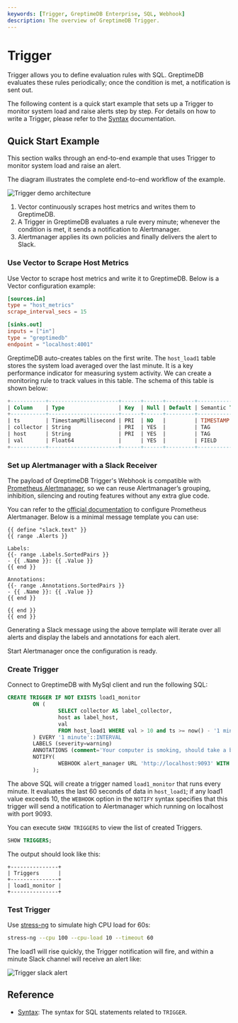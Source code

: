 ```yaml
---
keywords: [Trigger, GreptimeDB Enterprise, SQL, Webhook]
description: The overview of GreptimeDB Trigger.
---
```


# Trigger

Trigger allows you to define evaluation rules with SQL.
GreptimeDB evaluates these rules periodically; once the condition is met, a
notification is sent out.

The following content is a quick start example that sets up a Trigger to monitor system load and raise alerts step by step.
For details on how to write a Trigger,
please refer to the [Syntax](/reference/sql/trigger-syntax.md) documentation.

## Quick Start Example

This section walks through an end-to-end example that uses Trigger to monitor
system load and raise an alert.

The diagram illustrates the complete end-to-end workflow of the example.

![Trigger demo architecture](/trigger-demo-architecture.png)

1. Vector continuously scrapes host metrics and writes them to GreptimeDB.
2. A Trigger in GreptimeDB evaluates a rule every minute; whenever the condition
    is met, it sends a notification to Alertmanager.
3. Alertmanager applies its own policies and finally delivers the alert to Slack.

### Use Vector to Scrape Host Metrics

Use Vector to scrape host metrics and write it to GreptimeDB. Below is a Vector
configuration example:

```toml
[sources.in]
type = "host_metrics"
scrape_interval_secs = 15

[sinks.out]
inputs = ["in"]
type = "greptimedb"
endpoint = "localhost:4001"
```

GreptimeDB auto-creates tables on the first write. The `host_load1` table stores
the system load averaged over the last minute. It is a key performance indicator
for measuring system activity. We can create a monitoring rule to track values
in this table. The schema of this table is shown below:

```sql
+-----------+----------------------+------+------+---------+---------------+
| Column    | Type                 | Key  | Null | Default | Semantic Type |
+-----------+----------------------+------+------+---------+---------------+
| ts        | TimestampMillisecond | PRI  | NO   |         | TIMESTAMP     |
| collector | String               | PRI  | YES  |         | TAG           |
| host      | String               | PRI  | YES  |         | TAG           |
| val       | Float64              |      | YES  |         | FIELD         |
+-----------+----------------------+------+------+---------+---------------+
```

### Set up Alertmanager with a Slack Receiver

The payload of GreptimeDB Trigger's Webhook is compatible with [Prometheus
Alertmanager](https://prometheus.io/docs/alerting/latest/alertmanager/), so we
can reuse Alertmanager’s grouping, inhibition, silencing and routing features
without any extra glue code.

You can refer to the [official documentation](https://prometheus.io/docs/alerting/latest/configuration/)
to configure Prometheus Alertmanager. Below is a minimal message template you
can use:

```text
{{ define "slack.text" }}
{{ range .Alerts }}

Labels:
{{- range .Labels.SortedPairs }}
- {{ .Name }}: {{ .Value }}
{{ end }}

Annotations:
{{- range .Annotations.SortedPairs }}
- {{ .Name }}: {{ .Value }}
{{ end }}

{{ end }}
{{ end }}
```

Generating a Slack message using the above template will iterate over all alerts
and display the labels and annotations for each alert.

Start Alertmanager once the configuration is ready.

### Create Trigger

Connect to GreptimeDB with MySql client and run the following SQL:

```sql
CREATE TRIGGER IF NOT EXISTS load1_monitor
        ON (
                SELECT collector AS label_collector,
                host as label_host, 
                val
                FROM host_load1 WHERE val > 10 and ts >= now() - '1 minutes'::INTERVAL
        ) EVERY '1 minute'::INTERVAL
        LABELS (severity=warning)
        ANNOTATIONS (comment='Your computer is smoking, should take a break.')
        NOTIFY(
                WEBHOOK alert_manager URL 'http://localhost:9093' WITH (timeout="1m")
        );
```

The above SQL will create a trigger named `load1_monitor` that runs every minute.
It evaluates the last 60 seconds of data in `host_load1`; if any load1 value
exceeds 10, the `WEBHOOK` option in the `NOTIFY` syntax specifies that this
trigger will send a notification to Alertmanager which running on localhost with
port 9093.

You can execute `SHOW TRIGGERS` to view the list of created Triggers.

```sql
SHOW TRIGGERS;
```

The output should look like this:

```text
+---------------+
| Triggers      |
+---------------+
| load1_monitor |
+---------------+
```

### Test Trigger

Use [stress-ng](https://github.com/ColinIanKing/stress-ng) to simulate high CPU
load for 60s:

```bash
stress-ng --cpu 100 --cpu-load 10 --timeout 60
```

The load1 will rise quickly, the Trigger notification will fire, and within a
minute Slack channel will receive an alert like:

![Trigger slack alert](/trigger-slack-alert.png)

## Reference

- [Syntax](/reference/sql/trigger-syntax.md): The syntax for SQL statements related to `TRIGGER`.

